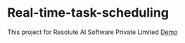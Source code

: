 # Real-time-task-scheduling
This project for Resolute AI Software Private Limited
[Demo](https://harshal-eagle.github.io/Real-time-task-scheduling/)
